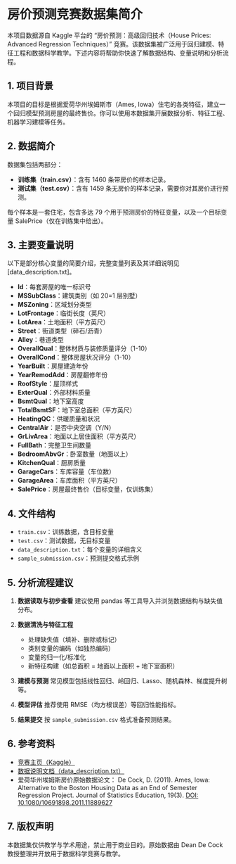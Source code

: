# 房价预测竞赛数据集简介

本项目数据源自 Kaggle 平台的 “房价预测：高级回归技术（House Prices: Advanced Regression Techniques）” 竞赛。该数据集被广泛用于回归建模、特征工程和数据科学教学。下述内容将帮助你快速了解数据结构、变量说明和分析流程。


## 1. 项目背景

本项目的目标是根据爱荷华州埃姆斯市（Ames, Iowa）住宅的各类特征，建立一个回归模型预测房屋的最终售价。你可以使用本数据集开展数据分析、特征工程、机器学习建模等任务。


## 2. 数据简介

数据集包括两部分：

* **训练集（train.csv）**：含有 1460 条带房价的样本记录。
* **测试集（test.csv）**：含有 1459 条无房价的样本记录，需要你对其房价进行预测。

每个样本是一套住宅，包含多达 79 个用于预测房价的特征变量，以及一个目标变量 SalePrice（仅在训练集中给出）。


## 3. 主要变量说明

以下是部分核心变量的简要介绍，完整变量列表及其详细说明见 \[data\_description.txt]。

* **Id**：每套房屋的唯一标识号
* **MSSubClass**：建筑类别（如 20=1 层别墅）
* **MSZoning**：区域划分类型
* **LotFrontage**：临街长度（英尺）
* **LotArea**：土地面积（平方英尺）
* **Street**：街道类型（碎石/沥青）
* **Alley**：巷道类型
* **OverallQual**：整体材质与装修质量评分（1-10）
* **OverallCond**：整体房屋状况评分（1-10）
* **YearBuilt**：房屋建造年份
* **YearRemodAdd**：房屋翻修年份
* **RoofStyle**：屋顶样式
* **ExterQual**：外部材料质量
* **BsmtQual**：地下室高度
* **TotalBsmtSF**：地下室总面积（平方英尺）
* **HeatingQC**：供暖质量和状况
* **CentralAir**：是否中央空调（Y/N）
* **GrLivArea**：地面以上居住面积（平方英尺）
* **FullBath**：完整卫生间数量
* **BedroomAbvGr**：卧室数量（地面以上）
* **KitchenQual**：厨房质量
* **GarageCars**：车库容量（车位数）
* **GarageArea**：车库面积（平方英尺）
* **SalePrice**：房屋最终售价（目标变量，仅训练集）


## 4. 文件结构

* `train.csv`：训练数据，含目标变量
* `test.csv`：测试数据，无目标变量
* `data_description.txt`：每个变量的详细含义
* `sample_submission.csv`：预测提交格式示例


## 5. 分析流程建议

1. **数据读取与初步查看**
   建议使用 pandas 等工具导入并浏览数据结构与缺失值分布。

2. **数据清洗与特征工程**

   * 处理缺失值（填补、删除或标记）
   * 类别变量的编码（如独热编码）
   * 变量的归一化/标准化
   * 新特征构建（如总面积 = 地面以上面积 + 地下室面积）

3. **建模与预测**
   常见模型包括线性回归、岭回归、Lasso、随机森林、梯度提升树等。

4. **模型评估**
   推荐使用 RMSE（均方根误差）等回归性能指标。

5. **结果提交**
   按 `sample_submission.csv` 格式准备预测结果。


## 6. 参考资料

* [竞赛主页（Kaggle）](https://www.kaggle.com/competitions/house-prices-advanced-regression-techniques)
* [数据说明文档（data\_description.txt）](https://www.kaggle.com/competitions/house-prices-advanced-regression-techniques/data)
* 爱荷华州埃姆斯房价原始数据论文：
  De Cock, D. (2011). Ames, Iowa: Alternative to the Boston Housing Data as an End of Semester Regression Project. Journal of Statistics Education, 19(3). [DOI: 10.1080/10691898.2011.11889627](https://doi.org/10.1080/10691898.2011.11889627)


## 7. 版权声明

本数据集仅供教学与学术用途，禁止用于商业目的。原始数据由 Dean De Cock 教授整理并开放用于数据科学竞赛与教学。

